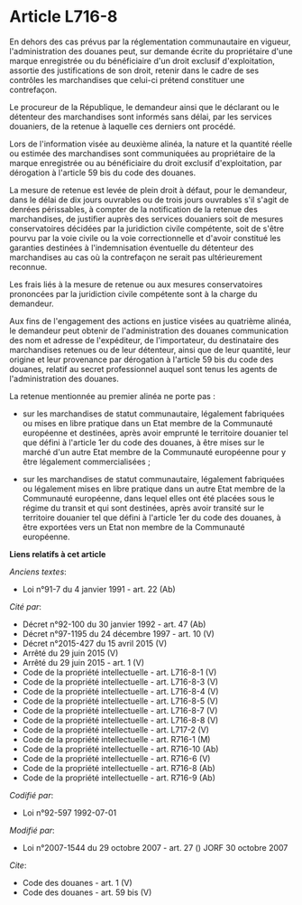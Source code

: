 # Article L716-8

En dehors des cas prévus par la réglementation communautaire en vigueur, l'administration des douanes peut, sur demande
écrite du propriétaire d'une marque enregistrée ou du bénéficiaire d'un droit exclusif d'exploitation, assortie des
justifications de son droit, retenir dans le cadre de ses contrôles les marchandises que celui-ci prétend constituer une
contrefaçon. 

Le procureur de la République, le demandeur ainsi que le déclarant ou le détenteur des marchandises sont informés sans délai,
par les services douaniers, de la retenue à laquelle ces derniers ont procédé. 

Lors de l'information visée au deuxième alinéa, la nature et la quantité réelle ou estimée des marchandises sont communiquées
au propriétaire de la marque enregistrée ou au bénéficiaire du droit exclusif d'exploitation, par dérogation à l'article 59
bis du code des douanes. 

La mesure de retenue est levée de plein droit à défaut, pour le demandeur, dans le délai de dix jours ouvrables ou de trois
jours ouvrables s'il s'agit de denrées périssables, à compter de la notification de la retenue des marchandises, de justifier
auprès des services douaniers soit de mesures conservatoires décidées par la juridiction civile compétente, soit de s'être
pourvu par la voie civile ou la voie correctionnelle et d'avoir constitué les garanties destinées à l'indemnisation
éventuelle du détenteur des marchandises au cas où la contrefaçon ne serait pas ultérieurement reconnue. 

Les frais liés à la mesure de retenue ou aux mesures conservatoires prononcées par la juridiction civile compétente sont à la
charge du demandeur. 

Aux fins de l'engagement des actions en justice visées au quatrième alinéa, le demandeur peut obtenir de l'administration des
douanes communication des nom et adresse de l'expéditeur, de l'importateur, du destinataire des marchandises retenues ou de
leur détenteur, ainsi que de leur quantité, leur origine et leur provenance par dérogation à l'article 59 bis du code des
douanes, relatif au secret professionnel auquel sont tenus les agents de l'administration des douanes. 

La retenue mentionnée au premier alinéa ne porte pas :

- sur les marchandises de statut communautaire, légalement fabriquées ou mises en libre pratique dans un Etat membre de la
Communauté européenne et destinées, après avoir emprunté le territoire douanier tel que défini à l'article 1er du code des
douanes, à être mises sur le marché d'un autre Etat membre de la Communauté européenne pour y être légalement
commercialisées ;

- sur les marchandises de statut communautaire, légalement fabriquées ou légalement mises en libre pratique dans un autre
Etat membre de la Communauté européenne, dans lequel elles ont été placées sous le régime du transit et qui sont destinées,
après avoir transité sur le territoire douanier tel que défini à l'article 1er du code des douanes, à être exportées vers un
Etat non membre de la Communauté européenne.

**Liens relatifs à cet article**

_Anciens textes_:

  - Loi n°91-7 du 4 janvier 1991 - art. 22 (Ab)

_Cité par_:

  - Décret n°92-100 du 30 janvier 1992 - art. 47 (Ab)
  - Décret n°97-1195 du 24 décembre 1997 - art. 10 (V)
  - Décret n°2015-427 du 15 avril 2015 (V)
  - Arrêté du 29 juin 2015 (V)
  - Arrêté du 29 juin 2015 - art. 1 (V)
  - Code de la propriété intellectuelle - art. L716-8-1 (V)
  - Code de la propriété intellectuelle - art. L716-8-3 (V)
  - Code de la propriété intellectuelle - art. L716-8-4 (V)
  - Code de la propriété intellectuelle - art. L716-8-5 (V)
  - Code de la propriété intellectuelle - art. L716-8-7 (V)
  - Code de la propriété intellectuelle - art. L716-8-8 (V)
  - Code de la propriété intellectuelle - art. L717-2 (V)
  - Code de la propriété intellectuelle - art. R716-1 (M)
  - Code de la propriété intellectuelle - art. R716-10 (Ab)
  - Code de la propriété intellectuelle - art. R716-6 (V)
  - Code de la propriété intellectuelle - art. R716-8 (Ab)
  - Code de la propriété intellectuelle - art. R716-9 (Ab)

_Codifié par_:

  - Loi n°92-597 1992-07-01

_Modifié par_:

  - Loi n°2007-1544 du 29 octobre 2007 - art. 27 () JORF 30 octobre 2007

_Cite_:

  - Code des douanes - art. 1 (V)
  - Code des douanes - art. 59 bis (V)
